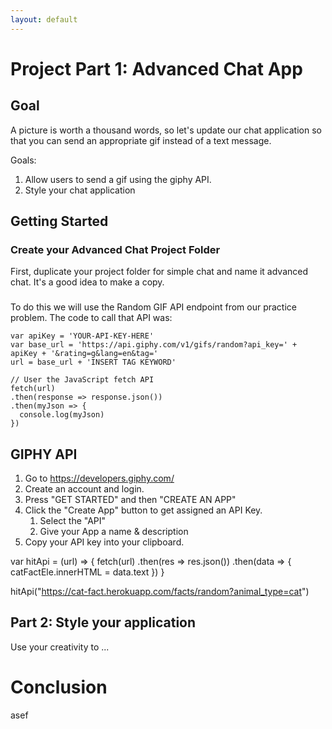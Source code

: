 ```yaml
---
layout: default
---
```


# Project Part 1: Advanced Chat App


## Goal

A picture is worth a thousand words, so let's update our chat application so that you can send an appropriate gif instead of a text message.

Goals:
1. Allow users to send a gif using the giphy API.
2. Style your chat application

## Getting Started

### Create your Advanced Chat Project Folder
First, duplicate your project folder for simple chat and name it advanced chat.  It's a good idea to make a copy.

### 
To do this we will use the Random GIF API endpoint from our practice problem.  The code to call that API was:

```
var apiKey = 'YOUR-API-KEY-HERE'
var base_url = 'https://api.giphy.com/v1/gifs/random?api_key=' + apiKey + '&rating=g&lang=en&tag='
url = base_url + 'INSERT TAG KEYWORD'

// User the JavaScript fetch API
fetch(url)
.then(response => response.json())
.then(myJson => {
  console.log(myJson)
})       
```


## GIPHY API

1. Go to https://developers.giphy.com/
2. Create an account and login.
3. Press "GET STARTED" and then "CREATE AN APP"
4. Click the "Create App" button to get assigned an API Key.  
    1. Select the "API"
    2. Give your App a name & description
5. Copy your API key into your clipboard.

var hitApi = (url) => {
              fetch(url)
                .then(res => res.json())
                .then(data => {
                  catFactEle.innerHTML = data.text
                })
            }

hitApi("https://cat-fact.herokuapp.com/facts/random?animal_type=cat")

## Part 2: Style your application
Use your creativity to ...

# Conclusion
asef